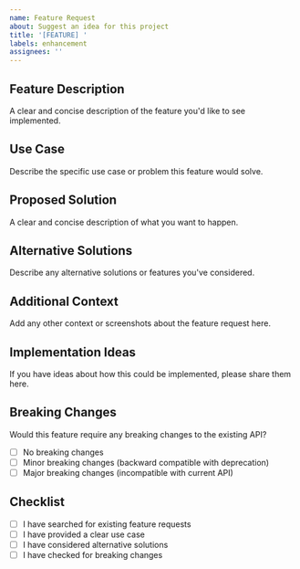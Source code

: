 ```yaml
---
name: Feature Request
about: Suggest an idea for this project
title: '[FEATURE] '
labels: enhancement
assignees: ''
---
```


## Feature Description

A clear and concise description of the feature you'd like to see implemented.

## Use Case

Describe the specific use case or problem this feature would solve.

## Proposed Solution

A clear and concise description of what you want to happen.

## Alternative Solutions

Describe any alternative solutions or features you've considered.

## Additional Context

Add any other context or screenshots about the feature request here.

## Implementation Ideas

If you have ideas about how this could be implemented, please share them here.

## Breaking Changes

Would this feature require any breaking changes to the existing API?

- [ ] No breaking changes
- [ ] Minor breaking changes (backward compatible with deprecation)
- [ ] Major breaking changes (incompatible with current API)

## Checklist

- [ ] I have searched for existing feature requests
- [ ] I have provided a clear use case
- [ ] I have considered alternative solutions
- [ ] I have checked for breaking changes
